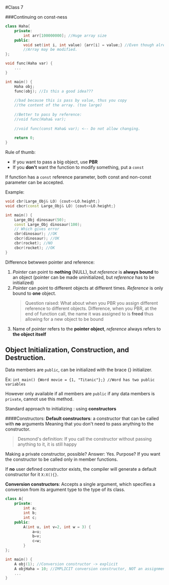 #Class 7 


###Continuing on const-ness
```cpp
class Haha{
    private:
        int arr[100000000]; //Huge array size
    public:
        void set(int i, int value) {arr[i] = value;} //Even though already pass by reference, this still poses a problem
        //Array may be modified.
};

void func(Haha var) {
    ...
}

int main() {
    Haha obj;
    func(obj); //Is this a good idea???
    
    //bad because this is pass by value, thus you copy 
    //the content of the array. (too large)
    
    //Better to pass by reference:
    //void func(Haha& var);
    
    //void func(const Haha& var); <-- Do not allow changing.
    
    return 0;
}
```

Rule of thumb:
- If you want to pass a big object, use **PBR**
- If you **don't** want the function to modify something, put a `const`

If function has a `const` reference parameter, both const and non-const parameter
can be accepted.

Example:
```cpp
void cbr(Large_Obj& LO) {cout<<LO.height;}
void cbcr(const Large_Obj& LO) {cout<<LO.height;}

int main() {
    Large_Obj dinosaur(50);
    const Large_Obj dinosaur(100);
    // Which gives error
    cbr(dinosaur); //OK
    cbcr(dinosaur); //OK
    cbr(rocket); //NO
    cbcr(rocket); //OK
}
```

Difference betwwen pointer and reference:
1. _Pointer_ can point to **nothing** (NULL), but _reference_ is **always bound**
to an object (pointer can be made uninitialized, but _reference_ has to be initialized)
2. _Pointer_ can point to different objects at different times. _Reference_ is only 
bound to **one** object.
    > Question raised: What about when you PBR you assign different reference to different objects. Difference, when you PBR, at the end of function call, the name it was assigned to is **freed** thus allowing for a new object to be bound
3. Name of *pointer* refers to the **pointer object**, *reference* always refers to **the object itself**

## Object Initialization, Construction, and Destruction.

Data members are `public`, can be initialized with the brace {} initializer.

Ex: `int main() {Word movie = {1, "Titanic"};} //Word has two public variables` 

However only available if all members are `public` if any data members
is `private`, cannot use this method.

Standard approach to initializing : using **constructors**

####Constructors:
**Default constructors**: a constructor that can be called with **no** arguments
Meaning that you don't need to pass anything to the constructor.

>Desmond's definition: If you call the constructor without passing anything to it, it is still happy

Making a private constructor, possible?
Answer: Yes. Purpose? If you want the constructor to be called only in member functions.

If **no** user defined constructor exists, the compiler will generate a default constructor
for it `X:X(){}`.

**Conversion constructors**: Accepts a single argument, which specifies a conversion from its
argument type to the type of its class.

```cpp
class A{
    private:
        int a;
        int b;
        int c;
    public:
        A(int u, int v=2, int w = 3) {
            a=u;
            b=v;
            c=w;
        }
};

int main() {
    A obj(1); //Conversion constructor -> explicit
    A objHaha = 10; //IMPLICIT conversion constructor, NOT an assignment!!
    ...
}
```


